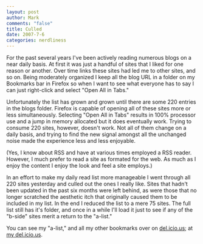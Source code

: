 ```yaml
--- 
layout: post
author: Mark
comments: "false"
title: Culled
date: 2007-7-6
categories: nerdliness
---
```

For the past several years I've been actively reading numerous blogs on a near daily basis.  At first it was just a handful of sites that I liked for one reason or another.  Over time links these sites had led me to other sites, and so on.  Being moderately organized I keep all the blog URL in a folder on my Bookmarks bar in Firefox so when I want to see what everyone has to say I can just right-click and select "Open All in Tabs."

Unfortunately the list has grown and grown until there are some 220 entries in the blogs folder.  Firefox is capable of opening all of these sites more or less simultaneously.  Selecting "Open All in Tabs" results in 100% processor use and a jump in memory allocated but it does eventually work.  Trying to consume 220 sites, however, doesn't work.  Not all of them change on a daily basis, and trying to find the new signal amongst all the unchanged noise made the experience less and less enjoyable.

(Yes, I know about RSS and have at various times employed a RSS reader.  However, I much prefer to read a site as formated for the web.  As much as I enjoy the content I enjoy the look and feel a site employs.)

In an effort to make my daily read list more manageable I went through all 220 sites yesterday and culled out the ones I really like.  Sites that hadn't been updated in the past six months were left behind, as were those that no longer scratched the aesthetic itch that originally caused them to be included in my list.  In the end I reduced the list to a mere 75 sites.  The full list still has it's folder, and once in a while I'll load it just to see if any of the "b-side" sites merit a return to the "a-list."

You can see my "a-list," and all my other bookmarks over on <a href="http://del.icio.us" title="del.icio.us">del.icio.us</a>; at <a href="http://del.icio.us/zanshin" title="my del.icio.us links">my del.icio.us</a>.

